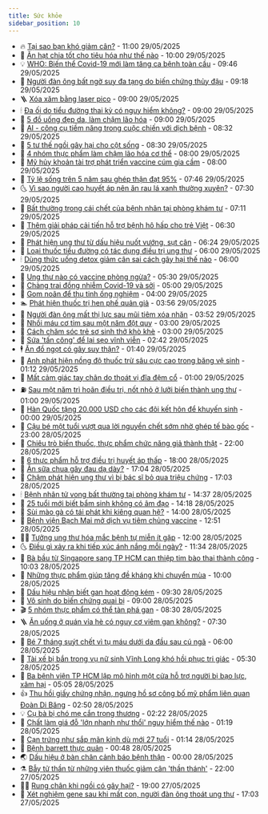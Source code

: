 ```yaml
---
title: Sức khỏe
sidebar_position: 10
---
```


<!-- vnexpress-suc-khoe:START -->
- 🔥 [Tại sao bạn khó giảm cân?](https://vnexpress.net/tai-sao-ban-kho-giam-can-4892004.html) - 11:00 29/05/2025
- 🥰 [Ăn hạt chia tốt cho tiêu hóa như thế nào](https://vnexpress.net/an-hat-chia-tot-cho-tieu-hoa-nhu-the-nao-4892016.html) - 10:00 29/05/2025
- 💡 [WHO: Biến thể Covid-19 mới làm tăng ca bệnh toàn cầu](https://vnexpress.net/who-bien-the-covid-19-moi-lam-tang-ca-benh-toan-cau-4892154.html) - 09:46 29/05/2025
- 🤗 [Người đàn ông bất ngờ suy đa tạng do biến chứng thủy đậu](https://vnexpress.net/nguoi-dan-ong-bat-ngo-suy-da-tang-do-bien-chung-thuy-dau-4892083.html) - 09:18 29/05/2025
- 🪜 [Xóa xăm bằng laser pico](https://vnexpress.net/xoa-xam-bang-laser-pico-4892077.html) - 09:00 29/05/2025
- 🕯 [Đa ối do tiểu đường thai kỳ có nguy hiểm không?](https://vnexpress.net/da-oi-do-tieu-duong-thai-ky-co-nguy-hiem-khong-4892065.html) - 09:00 29/05/2025
- 🤭 [5 đồ uống đẹp da, làm chậm lão hóa](https://vnexpress.net/5-do-uong-dep-da-lam-cham-lao-hoa-4891878.html) - 09:00 29/05/2025
- 👀 [AI - công cụ tiềm năng trong cuộc chiến với dịch bệnh](https://vnexpress.net/ai-cong-cu-tiem-nang-trong-cuoc-chien-voi-dich-benh-4891884.html) - 08:32 29/05/2025
- 🌋 [5 tư thế ngồi gây hại cho cột sống](https://vnexpress.net/5-tu-the-ngoi-gay-hai-cho-cot-song-4892044.html) - 08:30 29/05/2025
- 🫶 [4 nhóm thực phẩm làm chậm lão hóa cơ thể](https://vnexpress.net/4-nhom-thuc-pham-lam-cham-lao-hoa-co-the-4892043.html) - 08:00 29/05/2025
- 🦆 [Mỹ hủy khoản tài trợ phát triển vaccine cúm gia cầm](https://vnexpress.net/my-huy-khoan-tai-tro-phat-trien-vaccine-cum-gia-cam-4892025.html) - 08:00 29/05/2025
- 🚀 [Tỷ lệ sống trên 5 năm sau ghép thận đạt 95%](https://vnexpress.net/ty-le-song-tren-5-nam-sau-ghep-than-dat-95-4891909.html) - 07:46 29/05/2025
- 🌜 [Vì sao người cao huyết áp nên ăn rau lá xanh thường xuyên?](https://vnexpress.net/vi-sao-nguoi-cao-huyet-ap-nen-an-rau-la-xanh-thuong-xuyen-4891983.html) - 07:30 29/05/2025
- 🧰 [Bất thường trong cái chết của bệnh nhân tại phòng khám tư](https://vnexpress.net/bat-thuong-trong-cai-chet-cua-benh-nhan-tai-phong-kham-tu-4891995.html) - 07:11 29/05/2025
- 💫 [Thêm giải pháp cải tiến hỗ trợ bệnh hô hấp cho trẻ Việt](https://vnexpress.net/them-giai-phap-cai-tien-ho-tro-benh-ho-hap-cho-tre-viet-4892006.html) - 06:30 29/05/2025
- 🌝 [Phát hiện ung thư từ dấu hiệu nuốt vướng, sụt cân](https://vnexpress.net/suc-khoe-cam-nang-phat-hien-ung-thu-tu-dau-hieu-nuot-vuong-sut-can-4891529.html) - 06:24 29/05/2025
- 🗽 [Loại thuốc tiểu đường có tác dụng điều trị ung thư](https://vnexpress.net/loai-thuoc-tieu-duong-co-tac-dung-dieu-tri-ung-thu-4891673.html) - 06:00 29/05/2025
- 🕯 [Dùng thức uống detox giảm cân sai cách gây hại thế nào](https://vnexpress.net/dung-thuc-uong-detox-giam-can-sai-cach-gay-hai-the-nao-4891894.html) - 06:00 29/05/2025
- 🦅 [Ung thư nào có vaccine phòng ngừa?](https://vnexpress.net/ung-thu-nao-co-vaccine-phong-ngua-4891956.html) - 05:30 29/05/2025
- 🦆 [Chàng trai đồng nhiễm Covid-19 và sởi](https://vnexpress.net/chang-trai-dong-nhiem-covid-19-va-soi-4891887.html) - 05:00 29/05/2025
- 🎊 [Gom noãn để thụ tinh ống nghiệm](https://vnexpress.net/gom-noan-de-thu-tinh-ong-nghiem-4891873.html) - 04:00 29/05/2025
- 🏊 [Phát hiện thuốc trị hen phế quản giả](https://vnexpress.net/phat-hien-thuoc-tri-hen-phe-quan-gia-4891900.html) - 03:56 29/05/2025
- 📝 [Người đàn ông mất thị lực sau mũi tiêm xóa nhăn](https://vnexpress.net/nguoi-dan-ong-mat-thi-luc-sau-mui-tiem-xoa-nhan-4891874.html) - 03:52 29/05/2025
- 💯 [Nhồi máu cơ tim sau một năm đột quỵ](https://vnexpress.net/nhoi-mau-co-tim-sau-mot-nam-dot-quy-4891817.html) - 03:00 29/05/2025
- 🌊 [Cách chăm sóc trẻ sơ sinh thở khò khè](https://vnexpress.net/cach-cham-soc-tre-so-sinh-tho-kho-khe-4891810.html) - 03:00 29/05/2025
- 🚀 [Sứa &#39;tấn công&#39; để lại sẹo vĩnh viễn](https://vnexpress.net/sua-tan-cong-de-lai-seo-vinh-vien-4891806.html) - 02:42 29/05/2025
- 🕴 [Ăn đồ ngọt có gây suy thận?](https://vnexpress.net/suc-khoe-cam-nang-an-do-ngot-co-gay-suy-than-4891597.html) - 01:40 29/05/2025
- 🗽 [Anh phát hiện nồng độ thuốc trừ sâu cực cao trong băng vệ sinh](https://vnexpress.net/anh-phat-hien-nong-do-thuoc-tru-sau-cuc-cao-trong-bang-ve-sinh-4891751.html) - 01:12 29/05/2025
- 🎡 [Mất cảm giác tay chân do thoát vị đĩa đệm cổ](https://vnexpress.net/mat-cam-giac-tay-chan-do-thoat-vi-dia-dem-co-4891768.html) - 01:00 29/05/2025
- ⛽️ [Sau một năm trì hoãn điều trị, nốt nhỏ ở lưỡi biến thành ung thư](https://vnexpress.net/sau-mot-nam-tri-hoan-dieu-tri-not-nho-o-luoi-bien-thanh-ung-thu-4891767.html) - 01:00 29/05/2025
- 🦆 [Hàn Quốc tặng 20.000 USD cho các đôi kết hôn để khuyến sinh](https://vnexpress.net/han-quoc-tang-20-000-usd-cho-cac-doi-ket-hon-de-khuyen-sinh-4891654.html) - 00:00 29/05/2025
- 🤩 [Cậu bé một tuổi vượt qua lời nguyền chết sớm nhờ ghép tế bào gốc](https://vnexpress.net/cau-be-mot-tuoi-vuot-qua-loi-nguyen-chet-som-nho-ghep-te-bao-goc-4891387.html) - 23:00 28/05/2025
- 🦒 [Chiêu trò biến thuốc, thực phẩm chức năng giả thành thật](https://vnexpress.net/chieu-tro-bien-thuoc-thuc-pham-chuc-nang-gia-thanh-that-4891083.html) - 22:00 28/05/2025
- 💫 [6 thực phẩm hỗ trợ điều trị huyết áp thấp](https://vnexpress.net/suc-khoe-cam-nang-6-thuc-pham-ho-tro-dieu-tri-huyet-ap-thap-4891294.html) - 18:00 28/05/2025
- 🐘 [Ăn sữa chua gây đau dạ dày?](https://vnexpress.net/suc-khoe-cam-nang-an-sua-chua-gay-dau-da-day-4890838.html) - 17:04 28/05/2025
- 🚀 [Chậm phát hiện ung thư vì bị bác sĩ bỏ qua triệu chứng](https://vnexpress.net/suc-khoe-cam-nang-cham-phat-hien-ung-thu-vi-bi-bac-si-bo-qua-trieu-chung-4891005.html) - 17:03 28/05/2025
- 🕯 [Bệnh nhân tử vong bất thường tại phòng khám tư](https://vnexpress.net/benh-nhan-tu-vong-bat-thuong-tai-phong-kham-tu-4891729.html) - 14:37 28/05/2025
- 🦏 [25 tuổi mới biết bẩm sinh không có âm đạo](https://vnexpress.net/25-tuoi-moi-biet-bam-sinh-khong-co-am-dao-4891723.html) - 14:18 28/05/2025
- 🦄 [Sùi mào gà có tái phát khi kiêng quan hệ?](https://vnexpress.net/sui-mao-ga-co-tai-phat-khi-kieng-quan-he-4891604.html) - 14:00 28/05/2025
- 🦒 [Bệnh viện Bạch Mai mở dịch vụ tiêm chủng vaccine](https://vnexpress.net/benh-vien-bach-mai-mo-dich-vu-tiem-chung-vaccine-4891713.html) - 12:51 28/05/2025
- 👨‍🏫 [Tưởng ung thư hóa mắc bệnh tự miễn ít gặp](https://vnexpress.net/tuong-ung-thu-hoa-mac-benh-tu-mien-it-gap-4891397.html) - 12:00 28/05/2025
- 🌜 [Điều gì xảy ra khi tiếp xúc ánh nắng mỗi ngày?](https://vnexpress.net/suc-khoe-cam-nang-dieu-gi-xay-ra-khi-tiep-xuc-anh-nang-moi-ngay-4890675.html) - 11:34 28/05/2025
- 🚀 [Bà bầu từ Singapore sang TP HCM can thiệp tim bào thai thành công](https://vnexpress.net/ba-bau-tu-singapore-sang-tp-hcm-can-thiep-tim-bao-thai-thanh-cong-4891569.html) - 10:03 28/05/2025
- 💃 [Những thực phẩm giúp tăng đề kháng khi chuyển mùa](https://vnexpress.net/nhung-thuc-pham-giup-tang-de-khang-khi-chuyen-mua-4891556.html) - 10:00 28/05/2025
- 💯 [Dấu hiệu nhận biết gan hoạt động kém](https://vnexpress.net/dau-hieu-nhan-biet-gan-hoat-dong-kem-4891520.html) - 09:30 28/05/2025
- 🤔 [Vô sinh do biến chứng quai bị](https://vnexpress.net/vo-sinh-do-bien-chung-quai-bi-4891536.html) - 09:00 28/05/2025
- 🎬 [5 nhóm thực phẩm có thể tàn phá gan](https://vnexpress.net/5-nhom-thuc-pham-co-the-tan-pha-gan-4891496.html) - 08:30 28/05/2025
- 🪜 [Ăn uống ở quán vỉa hè có nguy cơ viêm gan không?](https://vnexpress.net/an-uong-o-quan-via-he-co-nguy-co-viem-gan-khong-4891555.html) - 07:30 28/05/2025
- 🦣 [Bé 7 tháng suýt chết vì tụ máu dưới da đầu sau cú ngã](https://vnexpress.net/be-7-thang-suyt-chet-vi-tu-mau-duoi-da-dau-sau-cu-nga-4891335.html) - 06:00 28/05/2025
- 🧐 [Tài xế bị bắn trong vụ nữ sinh Vĩnh Long khó hồi phục tri giác](https://vnexpress.net/tai-xe-bi-ban-trong-vu-nu-sinh-vinh-long-kho-hoi-phuc-tri-giac-4891513.html) - 05:30 28/05/2025
- 🤡 [Ba bệnh viện TP HCM lập mô hình một cửa hỗ trợ người bị bạo lực, xâm hại](https://vnexpress.net/ba-benh-vien-tp-hcm-lap-mo-hinh-mot-cua-ho-tro-nguoi-bi-bao-luc-xam-hai-4891410.html) - 05:05 28/05/2025
- 👍 [Thu hồi giấy chứng nhận, ngưng hồ sơ công bố mỹ phẩm liên quan Đoàn Di Băng](https://vnexpress.net/thu-hoi-giay-chung-nhan-ngung-ho-so-cong-bo-my-pham-lien-quan-doan-di-bang-4891401.html) - 02:50 28/05/2025
- 💡 [Cụ bà bị chó mẹ cắn trọng thương](https://vnexpress.net/cho-me-tan-cong-cu-ba-4891400.html) - 02:22 28/05/2025
- 💯 [Chất làm giá đỗ &#39;lớn nhanh như thổi&#39; nguy hiểm thế nào](https://vnexpress.net/chat-lam-gia-do-lon-nhanh-nhu-thoi-nguy-hiem-the-nao-4891240.html) - 01:19 28/05/2025
- 🧠 [Cạn trứng như sắp mãn kinh dù mới 27 tuổi](https://vnexpress.net/can-trung-nhu-sap-man-kinh-du-moi-27-tuoi-4891305.html) - 01:14 28/05/2025
- 🎡 [Bệnh barrett thực quản](https://vnexpress.net/suc-khoe/cam-nang/benh-barrett-thuc-quan-331) - 00:48 28/05/2025
- 🌏 [Dấu hiệu ở bàn chân cảnh báo bệnh thận](https://vnexpress.net/dau-hieu-o-ban-chan-canh-bao-benh-than-4890378.html) - 00:00 28/05/2025
- ⚗️ [Bẫy tử thần từ những viên thuốc giảm cân &#39;thần thánh&#39;](https://vnexpress.net/bay-tu-than-tu-nhung-vien-thuoc-giam-can-than-thanh-4890505.html) - 22:00 27/05/2025
- 👨‍🏫 [Rung chân khi ngồi có gây hại?](https://vnexpress.net/rung-chan-khi-ngoi-co-gay-hai-4891049.html) - 19:00 27/05/2025
- 🤖 [Xét nghiệm gene sau khi mất con, người đàn ông thoát ung thư](https://vnexpress.net/xet-nghiem-gene-sau-khi-mat-con-nguoi-dan-ong-thoat-ung-thu-4890777.html) - 17:03 27/05/2025<!-- vnexpress-suc-khoe:END -->
